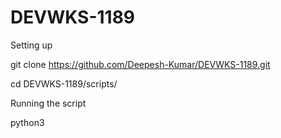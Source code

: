 # DEVWKS-1189


Setting up

git clone https://github.com/Deepesh-Kumar/DEVWKS-1189.git

cd DEVWKS-1189/scripts/





Running the script

python3 <script name> <vManage IP>
